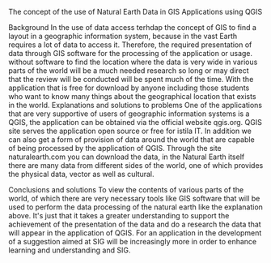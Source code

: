
The concept of the use of Natural Earth Data in GIS Applications using QGIS

Background
In the use of data access terhdap the concept of GIS to find a layout in a geographic information system, because in the vast Earth requires a lot of data to access it. Therefore, the required presentation of data through GIS software for the processing of the application or usage. without software to find the location where the data is very wide in various parts of the world will be a much needed research so long or may direct that the review will be conducted will be spent much of the time.
With the application that is free for download by anyone including those students who want to know many things about the geographical location that exists in the world.
Explanations and solutions to problems
One of the applications that are very supportive of users of geographic information systems is a QGIS, the application can be obtained via the official website qgis.org. QGIS site serves the application open source or free for istila IT. In addition we can also get a form of provision of data around the world that are capable of being processed by the application of QGIS. Through the site naturalearth.com you can download the data, in the Natural Earth itself there are many data from different sides of the world, one of which provides the physical data, vector as well as cultural.

Conclusions and solutions
To view the contents of various parts of the world, of which there are very necessary tools like GIS software that will be used to perform the data processing of the natural earth like the explanation above. It's just that it takes a greater understanding to support the achievement of the presentation of the data and do a research the data that will appear in the application of QGIS.
For an application in the development of a suggestion aimed at SIG will be increasingly more in order to enhance learning and understanding and SIG.

